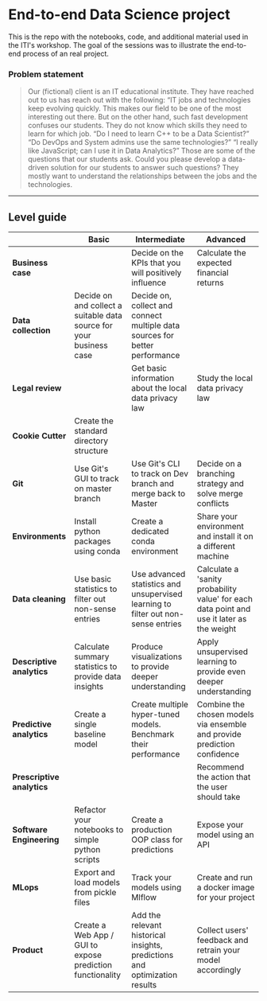 End-to-end Data Science project
==============================

This is the repo with the notebooks, code, and additional material used in the ITI's workshop. The goal of the sessions was to illustrate the end-to-end process of an real project.


### Problem statement
> Our (fictional) client is an IT educational institute. They have reached out to us has reach out with the following:
“IT jobs and technologies keep evolving quickly. This makes our field to be one of the most interesting out there. But on the other hand, such fast development confuses our students. They do not know which skills they need to learn for which job. 
“Do I need to learn C++ to be a Data Scientist?” “Do DevOps and System admins use the same technologies?” “I really like JavaScript; can I use it in Data Analytics?” Those are some of the questions that our students ask. 
Could you please develop a data-driven solution for our students to answer such questions? They mostly want to understand the relationships between the jobs and the technologies. 
______________________________________________________


## Level guide

|                                |     **Basic**                                                                 |    **Intermediate**                                                                                          |     **Advanced**                                                                       |
|--------------------------------|---------------------------------------------------------------------------|-----------------------------------------------------------------------------------------------------------|------------------------------------------------------------------------------------|
|     **Business case**              |                                                                           |     Decide on the KPIs   that you will positively influence                                               |     Calculate the   expected financial returns                                     |
|     **Data collection**            |     Decide on and collect   a suitable data source for your business case    |     Decide on, collect and   connect multiple data sources  for better performance     |                                                                                    |
|     **Legal review**               |                                                                           |     Get basic   information about the local data privacy law                                              |     Study the local   data privacy law                                             |
|     **Cookie Cutter**              |     Create the standard   directory structure                             |                                                                                                           |                                                                                    |
|     **Git**                        |     Use Git's GUI to   track on master branch                             |     Use Git's CLI to   track on Dev branch and merge back to Master                                       |     Decide on a   branching strategy and solve merge conflicts                     |
|     **Environments**               |     Install python   packages using conda                                 |     Create a dedicated   conda environment                                                                |     Share your   environment and install it on a different machine                 |
|     **Data cleaning**   | Use basic statistics to filter out non-sense entries |   Use advanced statistics and unsupervised learning to filter out non-sense entries   |   Calculate a 'sanity probability value' for each data point and use it later as the weight   |
|     **Descriptive analytics**      |     Calculate summary   statistics to provide data insights               |     Produce   visualizations to provide deeper understanding                                              |     Apply unsupervised   learning to provide even deeper understanding             |
|     **Predictive analytics**       |     Create a single   baseline model                                      |     Create multiple   hyper-tuned models. Benchmark their performance                                     |     Combine the chosen   models via ensemble and provide prediction confidence     |
|     **Prescriptive analytics**     |                                                                           |                                                                                                           |     Recommend the   action that the user should take                               |
|     **Software Engineering**       |     Refactor your   notebooks to simple python scripts                    |     Create a production   OOP class for predictions                                                       |     Expose your model   using an API                                               |
|     **MLops**                      |     Export and load   models from pickle files                            |     Track your models   using Mlflow                                                                      |     Create and run a   docker image for your project                               |
|     **Product**                    |     Create a Web App /   GUI to expose prediction functionality           |     Add the relevant   historical insights, predictions and optimization results                          |     Collect users'   feedback and retrain your model accordingly                   |

